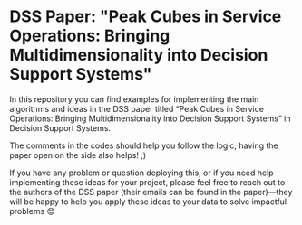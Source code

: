 # DSS Paper: "Peak Cubes in Service Operations: Bringing Multidimensionality into Decision Support Systems"
In this repository you can find examples for implementing the main algorithms and ideas in the DSS paper titled “Peak Cubes in Service Operations: Bringing Multidimensionality into Decision Support Systems” in Decision Support Systems.

The comments in the codes should help you follow the logic; having the paper open on the side also helps! ;)

If you have any problem or question deploying this, or if you need help implementing these ideas for your project, please feel free to reach out to the authors of the DSS paper (their emails can be found in the paper)—they will be happy to help you apply these ideas to your data to solve impactful problems 😊 
